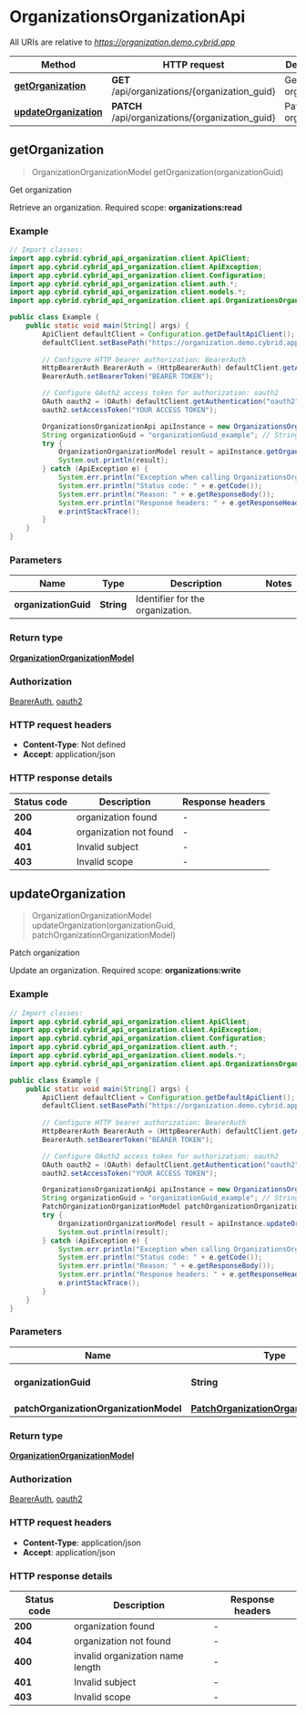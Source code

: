 # OrganizationsOrganizationApi

All URIs are relative to *https://organization.demo.cybrid.app*

Method | HTTP request | Description
------------- | ------------- | -------------
[**getOrganization**](OrganizationsOrganizationApi.md#getOrganization) | **GET** /api/organizations/{organization_guid} | Get organization
[**updateOrganization**](OrganizationsOrganizationApi.md#updateOrganization) | **PATCH** /api/organizations/{organization_guid} | Patch organization



## getOrganization

> OrganizationOrganizationModel getOrganization(organizationGuid)

Get organization

Retrieve an organization.  Required scope: **organizations:read**

### Example

```java
// Import classes:
import app.cybrid.cybrid_api_organization.client.ApiClient;
import app.cybrid.cybrid_api_organization.client.ApiException;
import app.cybrid.cybrid_api_organization.client.Configuration;
import app.cybrid.cybrid_api_organization.client.auth.*;
import app.cybrid.cybrid_api_organization.client.models.*;
import app.cybrid.cybrid_api_organization.client.api.OrganizationsOrganizationApi;

public class Example {
    public static void main(String[] args) {
        ApiClient defaultClient = Configuration.getDefaultApiClient();
        defaultClient.setBasePath("https://organization.demo.cybrid.app");
        
        // Configure HTTP bearer authorization: BearerAuth
        HttpBearerAuth BearerAuth = (HttpBearerAuth) defaultClient.getAuthentication("BearerAuth");
        BearerAuth.setBearerToken("BEARER TOKEN");

        // Configure OAuth2 access token for authorization: oauth2
        OAuth oauth2 = (OAuth) defaultClient.getAuthentication("oauth2");
        oauth2.setAccessToken("YOUR ACCESS TOKEN");

        OrganizationsOrganizationApi apiInstance = new OrganizationsOrganizationApi(defaultClient);
        String organizationGuid = "organizationGuid_example"; // String | Identifier for the organization.
        try {
            OrganizationOrganizationModel result = apiInstance.getOrganization(organizationGuid);
            System.out.println(result);
        } catch (ApiException e) {
            System.err.println("Exception when calling OrganizationsOrganizationApi#getOrganization");
            System.err.println("Status code: " + e.getCode());
            System.err.println("Reason: " + e.getResponseBody());
            System.err.println("Response headers: " + e.getResponseHeaders());
            e.printStackTrace();
        }
    }
}
```

### Parameters


Name | Type | Description  | Notes
------------- | ------------- | ------------- | -------------
 **organizationGuid** | **String**| Identifier for the organization. |

### Return type

[**OrganizationOrganizationModel**](OrganizationOrganizationModel.md)

### Authorization

[BearerAuth](../README.md#BearerAuth), [oauth2](../README.md#oauth2)

### HTTP request headers

- **Content-Type**: Not defined
- **Accept**: application/json


### HTTP response details
| Status code | Description | Response headers |
|-------------|-------------|------------------|
| **200** | organization found |  -  |
| **404** | organization not found |  -  |
| **401** | Invalid subject |  -  |
| **403** | Invalid scope |  -  |


## updateOrganization

> OrganizationOrganizationModel updateOrganization(organizationGuid, patchOrganizationOrganizationModel)

Patch organization

Update an organization.  Required scope: **organizations:write**

### Example

```java
// Import classes:
import app.cybrid.cybrid_api_organization.client.ApiClient;
import app.cybrid.cybrid_api_organization.client.ApiException;
import app.cybrid.cybrid_api_organization.client.Configuration;
import app.cybrid.cybrid_api_organization.client.auth.*;
import app.cybrid.cybrid_api_organization.client.models.*;
import app.cybrid.cybrid_api_organization.client.api.OrganizationsOrganizationApi;

public class Example {
    public static void main(String[] args) {
        ApiClient defaultClient = Configuration.getDefaultApiClient();
        defaultClient.setBasePath("https://organization.demo.cybrid.app");
        
        // Configure HTTP bearer authorization: BearerAuth
        HttpBearerAuth BearerAuth = (HttpBearerAuth) defaultClient.getAuthentication("BearerAuth");
        BearerAuth.setBearerToken("BEARER TOKEN");

        // Configure OAuth2 access token for authorization: oauth2
        OAuth oauth2 = (OAuth) defaultClient.getAuthentication("oauth2");
        oauth2.setAccessToken("YOUR ACCESS TOKEN");

        OrganizationsOrganizationApi apiInstance = new OrganizationsOrganizationApi(defaultClient);
        String organizationGuid = "organizationGuid_example"; // String | Identifier for the organization.
        PatchOrganizationOrganizationModel patchOrganizationOrganizationModel = new PatchOrganizationOrganizationModel(); // PatchOrganizationOrganizationModel | 
        try {
            OrganizationOrganizationModel result = apiInstance.updateOrganization(organizationGuid, patchOrganizationOrganizationModel);
            System.out.println(result);
        } catch (ApiException e) {
            System.err.println("Exception when calling OrganizationsOrganizationApi#updateOrganization");
            System.err.println("Status code: " + e.getCode());
            System.err.println("Reason: " + e.getResponseBody());
            System.err.println("Response headers: " + e.getResponseHeaders());
            e.printStackTrace();
        }
    }
}
```

### Parameters


Name | Type | Description  | Notes
------------- | ------------- | ------------- | -------------
 **organizationGuid** | **String**| Identifier for the organization. |
 **patchOrganizationOrganizationModel** | [**PatchOrganizationOrganizationModel**](PatchOrganizationOrganizationModel.md)|  |

### Return type

[**OrganizationOrganizationModel**](OrganizationOrganizationModel.md)

### Authorization

[BearerAuth](../README.md#BearerAuth), [oauth2](../README.md#oauth2)

### HTTP request headers

- **Content-Type**: application/json
- **Accept**: application/json


### HTTP response details
| Status code | Description | Response headers |
|-------------|-------------|------------------|
| **200** | organization found |  -  |
| **404** | organization not found |  -  |
| **400** | invalid organization name length |  -  |
| **401** | Invalid subject |  -  |
| **403** | Invalid scope |  -  |

